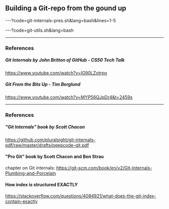 ## Building a Git-repo from the gound up


---?code=git-internals-pres.sh&lang=bash&lines=1-5


---?code=git-utils.sh&lang=bash

---
### References

##### Git Internals by John Britton of GitHub - CS50 Tech Talk
https://www.youtube.com/watch?v=lG90LZotrpo

##### Git From the Bits Up - Tim Berglund
https://www.youtube.com/watch?v=MYP56QJpDr4&t=2459s

---

### References

##### "Git Internals" book by Scott Chacon
https://github.com/pluralsight/git-internals-pdf/raw/master/drafts/peepcode-git.pdf

#### "Pro Git" book by Scott Chacon and Ben Strau
chapter on Git internals:
https://git-scm.com/book/en/v2/Git-Internals-Plumbing-and-Porcelain

#### How index is structured EXACTLY
https://stackoverflow.com/questions/4084921/what-does-the-git-index-contain-exactly

